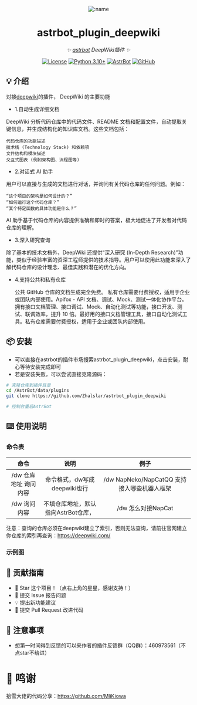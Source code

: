 
<div align="center">

![:name](https://count.getloli.com/@astrbot_plugin_deepwiki?name=astrbot_plugin_deepwiki&theme=minecraft&padding=6&offset=0&align=top&scale=1&pixelated=1&darkmode=auto)

# astrbot_plugin_deepwiki

_✨ [astrbot](https://github.com/AstrBotDevs/AstrBot) DeepWiki插件 ✨_  

[![License](https://img.shields.io/badge/License-MIT-green.svg)](https://opensource.org/licenses/MIT)
[![Python 3.10+](https://img.shields.io/badge/Python-3.10%2B-blue.svg)](https://www.python.org/)
[![AstrBot](https://img.shields.io/badge/AstrBot-3.4%2B-orange.svg)](https://github.com/Soulter/AstrBot)
[![GitHub](https://img.shields.io/badge/作者-Zhalslar-blue)](https://github.com/Zhalslar)

</div>

## 💡 介绍

对接[deepwiki](https://deepwiki.com/)的插件，
DeepWiki 的主要功能

- 1.自动生成详细文档

DeepWiki 分析代码仓库中的代码文件、README 文档和配置文件，自动提取关键信息，并生成结构化的知识库文档。这些文档包括：

    代码仓库的功能描述
    技术栈 (Technology Stack) 和依赖项
    文件结构和模块描述
    交互式图表 (例如架构图、流程图等)

- 2.对话式 AI 助手

用户可以直接与生成的文档进行对话，并询问有关代码仓库的任何问题。例如：

    “这个项目的架构是如何设计的？”
    “如何运行这个代码仓库？”
    “某个特定函数的具体功能是什么？”

AI 助手基于代码仓库的内容提供准确和即时的答案，极大地促进了开发者对代码仓库的理解。

- 3.深入研究查询

除了基本的技术文档外，DeepWiki 还提供“深入研究 (In-Depth Research)”功能，类似于经验丰富的资深工程师提供的技术指导。用户可以使用此功能来深入了解代码仓库的设计理念、最佳实践和潜在的优化方向。

- 4.支持公共和私有仓库

    公共 GitHub 仓库的文档生成完全免费。
    私有仓库需要付费授权，适用于企业或团队内部使用。Apifox - API 文档、调试、Mock、测试一体化协作平台。拥有接口文档管理、接口调试、Mock、自动化测试等功能，接口开发、测试、联调效率，提升 10 倍。最好用的接口文档管理工具，接口自动化测试工具。私有仓库需要付费授权，适用于企业或团队内部使用。

## 📦 安装

- 可以直接在astrbot的插件市场搜索astrbot_plugin_deepwiki，点击安装，耐心等待安装完成即可
- 若是安装失败，可以尝试直接克隆源码：

```bash
# 克隆仓库到插件目录
cd /AstrBot/data/plugins
git clone https://github.com/Zhalslar/astrbot_plugin_deepwiki

# 控制台重启AstrBot
```

## ⌨️ 使用说明

### 命令表

|         命令          |                说明                 |                    例子                     |
| :-------------------: | :---------------------------------: | :-----------------------------------------: |
| /dw 仓库地址 询问内容 |    命令格式，dw写成deepwiki也行     | /dw NapNeko/NapCatQQ 支持接入哪些机器人框架 |
|     /dw 询问内容      | 不填仓库地址，默认指向AstrBot仓库， |             /dw 怎么对接NapCat              |

注意：查询的仓库必须在deepwiki建立了索引，否则无法查询，请前往官网建立你仓库的索引再查询：https://deepwiki.com/

### 示例图

## 👥 贡献指南

- 🌟 Star 这个项目！（点右上角的星星，感谢支持！）
- 🐛 提交 Issue 报告问题
- 💡 提出新功能建议
- 🔧 提交 Pull Request 改进代码

## 📌 注意事项

- 想第一时间得到反馈的可以来作者的插件反馈群（QQ群）：460973561（不点star不给进）

# 🤝 鸣谢

拾雪大佬的代码分享：https://github.com/MliKiowa

